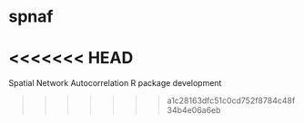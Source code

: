 # spnaf
<<<<<<< HEAD
=======
Spatial Network Autocorrelation R package development 
>>>>>>> a1c28163dfc51c0cd752f8784c48f34b4e06a6eb

